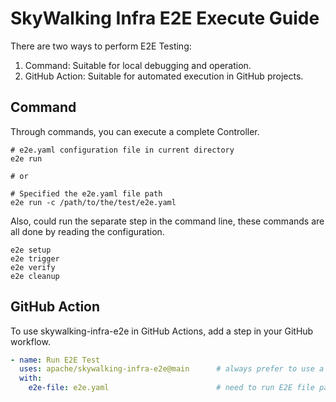 # SkyWalking Infra E2E Execute Guide

There are two ways to perform E2E Testing:
1. Command: Suitable for local debugging and operation.
1. GitHub Action: Suitable for automated execution in GitHub projects.

## Command

Through commands, you can execute a complete Controller.

```shell
# e2e.yaml configuration file in current directory
e2e run

# or 

# Specified the e2e.yaml file path
e2e run -c /path/to/the/test/e2e.yaml
```

Also, could run the separate step in the command line, these commands are all done by reading the configuration.

```shell
e2e setup
e2e trigger
e2e verify
e2e cleanup
```

## GitHub Action

To use skywalking-infra-e2e in GitHub Actions, add a step in your GitHub workflow.

```yaml
- name: Run E2E Test
  uses: apache/skywalking-infra-e2e@main      # always prefer to use a revision instead of `main`.
  with:
    e2e-file: e2e.yaml                        # need to run E2E file path
```